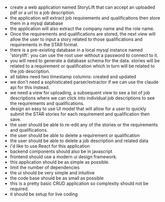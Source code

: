 * create a web application named StoryLift that can accept an uploaded pdf or a url to a job description.
* the application will extract job requirements and qualifications then store them in a mysql database
* the application will also extract the company name and the role name.
* Once the requirements and qualifications are stored, the next view will allow the user to input a story related to those qualifications and requirements in the STAR format. 
* there is a pre-existing database in a local mysql instance named 'storylift'. you can use the root user without a password to connect to it.
* you will need to generate a database schema for the data. stories will be related to a requirement or qualification which in turn will be related to the job description. 
* all tables need two timestamp columns: created and updated
* we don't need a sophisticated parser/extractor if we can use the claude api for this instead. 
* we need a view for uploading, a subsequent view to see a list of job descriptions where we can click into individual job descriptions to see the requirements and qualifications.
* design an easy to use UI model that will allow for a user to quickly submit the STAR stories for each requirement and qualification then save. 
* the user should be able to re-edit any of the stories or the requirements and qualifications. 
* the user should be able to delete a requirement or qualification
* the user should be able to delete a job description and related data
* i'd like to use React for this application
* backend components should also be in javascript
* frontend should use a modern ui design framework.
* this application should be as simple as possible.
* limit the number of dependencies
* the ui should be very simple and intuitive
* the code base should be as small as possible
* this is a pretty basic CRUD application so complexity should not be required. 
* it should be setup for live coding
